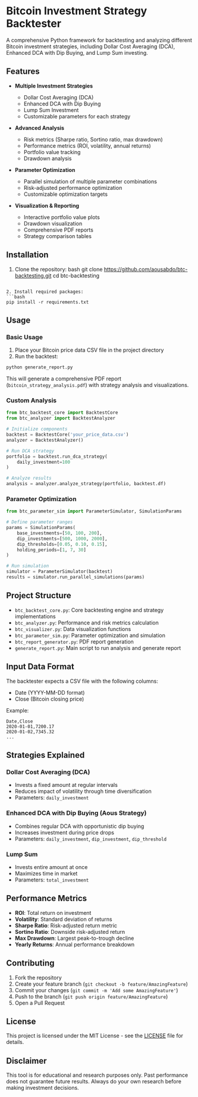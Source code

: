 # Bitcoin Investment Strategy Backtester

A comprehensive Python framework for backtesting and analyzing different Bitcoin investment strategies, including Dollar Cost Averaging (DCA), Enhanced DCA with Dip Buying, and Lump Sum investing.

## Features

- **Multiple Investment Strategies**
  - Dollar Cost Averaging (DCA)
  - Enhanced DCA with Dip Buying
  - Lump Sum Investment
  - Customizable parameters for each strategy

- **Advanced Analysis**
  - Risk metrics (Sharpe ratio, Sortino ratio, max drawdown)
  - Performance metrics (ROI, volatility, annual returns)
  - Portfolio value tracking
  - Drawdown analysis

- **Parameter Optimization**
  - Parallel simulation of multiple parameter combinations
  - Risk-adjusted performance optimization
  - Customizable optimization targets

- **Visualization & Reporting**
  - Interactive portfolio value plots
  - Drawdown visualization
  - Comprehensive PDF reports
  - Strategy comparison tables

## Installation

1. Clone the repository:
bash
git clone https://github.com/aousabdo/btc-backtesting.git
cd btc-backtesting
```

2. Install required packages:
```bash
pip install -r requirements.txt
```

## Usage

### Basic Usage

1. Place your Bitcoin price data CSV file in the project directory
2. Run the backtest:
```bash
python generate_report.py
```

This will generate a comprehensive PDF report (`bitcoin_strategy_analysis.pdf`) with strategy analysis and visualizations.

### Custom Analysis

```python
from btc_backtest_core import BacktestCore
from btc_analyzer import BacktestAnalyzer

# Initialize components
backtest = BacktestCore('your_price_data.csv')
analyzer = BacktestAnalyzer()

# Run DCA strategy
portfolio = backtest.run_dca_strategy(
    daily_investment=100
)

# Analyze results
analysis = analyzer.analyze_strategy(portfolio, backtest.df)
```

### Parameter Optimization

```python
from btc_parameter_sim import ParameterSimulator, SimulationParams

# Define parameter ranges
params = SimulationParams(
    base_investments=[50, 100, 200],
    dip_investments=[500, 1000, 2000],
    dip_thresholds=[0.05, 0.10, 0.15],
    holding_periods=[1, 7, 30]
)

# Run simulation
simulator = ParameterSimulator(backtest)
results = simulator.run_parallel_simulations(params)
```

## Project Structure

- `btc_backtest_core.py`: Core backtesting engine and strategy implementations
- `btc_analyzer.py`: Performance and risk metrics calculation
- `btc_visualizer.py`: Data visualization functions
- `btc_parameter_sim.py`: Parameter optimization and simulation
- `btc_report_generator.py`: PDF report generation
- `generate_report.py`: Main script to run analysis and generate report

## Input Data Format

The backtester expects a CSV file with the following columns:
- Date (YYYY-MM-DD format)
- Close (Bitcoin closing price)

Example:
```csv
Date,Close
2020-01-01,7200.17
2020-01-02,7345.32
...
```

## Strategies Explained

### Dollar Cost Averaging (DCA)
- Invests a fixed amount at regular intervals
- Reduces impact of volatility through time diversification
- Parameters: `daily_investment`

### Enhanced DCA with Dip Buying (Aous Strategy)
- Combines regular DCA with opportunistic dip buying
- Increases investment during price drops
- Parameters: `daily_investment`, `dip_investment`, `dip_threshold`

### Lump Sum
- Invests entire amount at once
- Maximizes time in market
- Parameters: `total_investment`

## Performance Metrics

- **ROI**: Total return on investment
- **Volatility**: Standard deviation of returns
- **Sharpe Ratio**: Risk-adjusted return metric
- **Sortino Ratio**: Downside risk-adjusted return
- **Max Drawdown**: Largest peak-to-trough decline
- **Yearly Returns**: Annual performance breakdown

## Contributing

1. Fork the repository
2. Create your feature branch (`git checkout -b feature/AmazingFeature`)
3. Commit your changes (`git commit -m 'Add some AmazingFeature'`)
4. Push to the branch (`git push origin feature/AmazingFeature`)
5. Open a Pull Request

## License

This project is licensed under the MIT License - see the [LICENSE](LICENSE) file for details.

## Disclaimer

This tool is for educational and research purposes only. Past performance does not guarantee future results. Always do your own research before making investment decisions.
```
